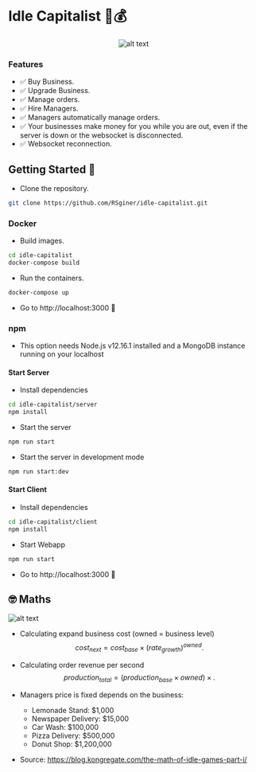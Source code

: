 # Idle Capitalist 🤑💰
<span style="display:block;text-align:center">

![alt text](https://i.imgur.com/NWVNAji.gif "Idle Capitalist")

</span>


### Features
  - ✅ Buy Business.
  - ✅ Upgrade Business.
  - ✅ Manage orders.
  - ✅ Hire Managers.
  - ✅ Managers automatically manage orders.
  - ✅ Your businesses make money for you while you are out, even if the server is down or the websocket is disconnected.
  - ✅ Websocket reconnection.

## Getting Started 🎉
* Clone the repository. 
```bash
git clone https://github.com/RSginer/idle-capitalist.git
```
### Docker
* Build images.
```bash
cd idle-capitalist
docker-compose build
```

* Run the containers.
```bash 
docker-compose up
```

* Go to http://localhost:3000 🤘
### npm
* This option needs Node.js v12.16.1 installed and a MongoDB instance running on your localhost
#### Start Server

* Install dependencies
```bash
cd idle-capitalist/server
npm install
```

* Start the server
```bash
npm run start
```

* Start the server in development mode
```bash
npm run start:dev
```
#### Start Client
* Install dependencies
```bash
cd idle-capitalist/client
npm install
```

* Start Webapp
```bash
npm run start
```

* Go to http://localhost:3000 🤘
## 🤓 Maths
![alt text](https://cdn1.kongcdn.com/assets/files/0001/8435/anthony_idle_1.png "Maths of Idle capitalist table")

* Calculating expand business cost (owned = business level)
$$cost_{next} = cost_{base} \times (rate_{growth})^{owned}.$$

* Calculating order revenue per second
$$production_{total} = (production_{base} \times owned) \times.$$

* Managers price is fixed depends on the business:
  - Lemonade Stand: $1,000
  - Newspaper Delivery: $15,000
  - Car Wash: $100,000
  - Pizza Delivery: $500,000
  - Donut Shop: $1,200,000

* Source: https://blog.kongregate.com/the-math-of-idle-games-part-i/


